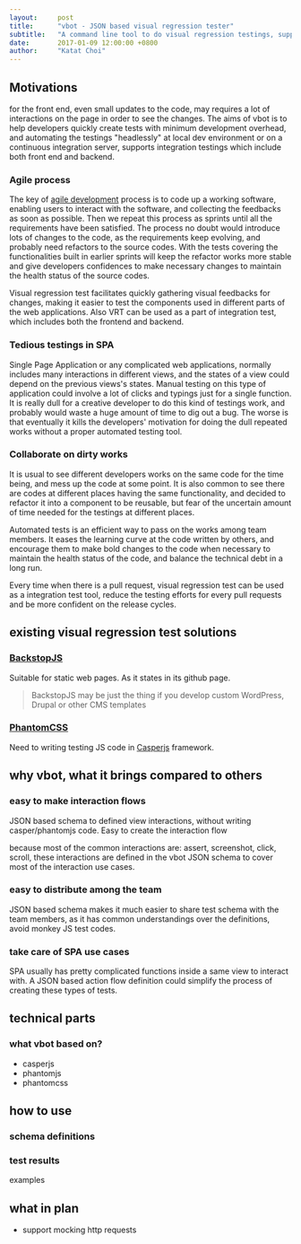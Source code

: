 ```yaml
---
layout:     post
title:      "vbot - JSON based visual regression tester"
subtitle:   "A command line tool to do visual regression testings, supporting interaction flows with JSON based schema without writing any JS code."
date:       2017-01-09 12:00:00 +0800
author:     "Katat Choi"
---
```


## Motivations
for the front end, even small updates to the code, may requires a lot of interactions on the page in order to see the changes. The aims of vbot is to help developers quickly create tests with minimum development overhead, and automating the testings "headlessly" at local dev environment or on a continuous integration server, supports integration testings which include both front end and backend.

### Agile process
The key of [agile development](http://agilemanifesto.org/) process is to code up a working software, enabling users to interact with the software, and collecting the feedbacks as soon as possible. Then we repeat this process as sprints until all the requirements have been satisfied. The process no doubt would introduce lots of changes to the code, as the requirements keep evolving, and probably need refactors to the source codes. With the tests covering the functionalities built in earlier sprints will keep the refactor works more stable and give developers confidences to make necessary changes to maintain the health status of the source codes.

Visual regression test facilitates quickly gathering visual feedbacks for changes, making it easier to test the components used in different parts of the web applications. Also VRT can be used as a part of integration test, which includes both the frontend and backend.

### Tedious testings in SPA
Single Page Application or any complicated web applications, normally includes many interactions in different views, and the states of a view could depend on the previous views's states. Manual testing on this type of application could involve a lot of clicks and typings just for a single function. It is really dull for a creative developer to do this kind of testings work, and probably would waste a huge amount of time to dig out a bug. The worse is that eventually it kills the developers' motivation for doing the dull repeated works without a proper automated testing tool.

### Collaborate on dirty works
It is usual to see different developers works on the same code for the time being, and mess up the code at some point. It is also common to see there are codes at different places having the same functionality, and decided to refactor it into a component to be reusable, but fear of the uncertain amount of time needed for the testings at different places.

Automated tests is an efficient way to pass on the works among team members. It eases the learning curve at the code written by others, and encourage them to make bold changes to the code when necessary to maintain the health status of the code, and balance the technical debt in a long run.

Every time when there is a pull request, visual regression test can be used as a integration test tool, reduce the testing efforts for every pull requests and be more confident on the release cycles.

## existing visual regression test solutions
### [BackstopJS](https://github.com/garris/BackstopJS)

Suitable for static web pages. As it states in its github page.
>BackstopJS may be just the thing if you develop custom WordPress, Drupal or other CMS templates

### [PhantomCSS](https://github.com/Huddle/PhantomCSS)
Need to writing testing JS code in [Casperjs](http://casperjs.org) framework.

## why vbot, what it brings compared to others
### easy to make interaction flows
JSON based schema to defined view interactions, without writing casper/phantomjs code. Easy to create the interaction flow

because most of the common interactions are: assert, screenshot, click, scroll, these interactions are defined in the vbot JSON schema to cover most of the interaction use cases.

### easy to distribute among the team
JSON based schema makes it much easier to share test schema with the team members, as it has common understandings over the definitions, avoid monkey JS test codes.

### take care of SPA use cases
SPA usually has pretty complicated functions inside a same view to interact with. A JSON based action flow definition could simplify the process of creating these types of tests.

## technical parts
### what vbot based on?
- casperjs
- phantomjs
- phantomcss

## how to use
### schema definitions
### test results
examples

## what in plan
- support mocking http requests
